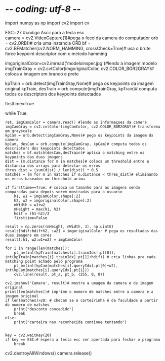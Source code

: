 # -*- coding: utf-8 -*-
import numpy as np
import cv2
import cv
  
ESC=27 #codigo Ascii para a tecla esc  
camera = cv2.VideoCapture(1)#pega o feed da camera do computador
orb = cv2.ORB()# cria uma instancia ORB
bf = cv2.BFMatcher(cv2.NORM_HAMMING, crossCheck=True)# usa o brute force keypoint descriptor com o metodo hamming

imgoriginalColor=cv2.imread('modeloinsper.jpg')#lendo a imagem modelo
imgTrainGray = cv2.cvtColor(imgoriginalColor, cv2.COLOR_BGR2GRAY)# coloca a imagem em branco e preto

kpTrain = orb.detect(imgTrainGray,None)# pega os keypoints da imagem original
kpTrain, desTrain = orb.compute(imgTrainGray, kpTrain)# computa todos os descriptors dos keypoints detectados

firsttime=True

while True:
   
    ret, imgCamColor = camera.read() #lendo as informaçoes da camera
    imgCamGray = cv2.cvtColor(imgCamColor, cv2.COLOR_BGR2GRAY)# transforma em grayscale
    kpCam = orb.detect(imgCamGray,None)# pega os keypoints da imagem da camera
    kpCam, desCam = orb.compute(imgCamGray, kpCam)# computa todos os descriptors dos keypoints detectados
    matches = bf.match(desCam,desTrain)# aplica o matching entre os keypoints das duas imagens
    dist = [m.distance for m in matches]# coloca um threshold entre a distancia dos arrays para detectar os erros 
    thres_dist = (sum(dist) / len(dist)) * 0.5
    matches = [m for m in matches if m.distance < thres_dist]# eliminando os erros baseados no threshold acima

    if firsttime==True: # coloca um tamanho para as imagens sendo comparadas para depois serem mostradas para o usuario
        h1, w1 = imgCamColor.shape[:2]
        h2, w2 = imgoriginalColor.shape[:2]
        nWidth = w1+w2 
        nHeight = max(h1, h2)
        hdif = (h1-h2)/2
        firsttime=False
       
    result = np.zeros((nHeight, nWidth, 3), np.uint8)
    result[hdif:hdif+h2, :w2] = imgoriginalColor # pega os resultados das duas imagens em cores
    result[:h1, w2:w1+w2] = imgCamColor

    for i in range(len(matches)):
        pt_a=(int(kpTrain[matches[i].trainIdx].pt[0]), int(kpTrain[matches[i].trainIdx].pt[1]+hdif)) # cria linhas pra cada matching point achado pelo programa 
        pt_b=(int(kpCam[matches[i].queryIdx].pt[0]+w2), int(kpCam[matches[i].queryIdx].pt[1]))
        cv2.line(result, pt_a, pt_b, (255, 0, 0))

    cv2.imshow('Camara', result)# mostra a umagem da camera e da imagem original
    print(len(matches))# imprime o numero de matches entre a camera e a imagem original
    if len(matches)>20: # checam se a carteirinha é da faculdade a partir do numero de matches
        print("desconto concedido")
        break
    else:
        print("carteira nao reconhecida continue tentando")
   
    
    key = cv2.waitKey(20)                             
    if key == ESC:# espera a tecla esc ser apertada para fechar o programa
        break

cv2.destroyAllWindows()
camera.release()
